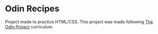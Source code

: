 # Odin Recipes

Project made to practice HTML/CSS. This project was made following [The Odin Project](https://www.theodinproject.com/) curriculum.